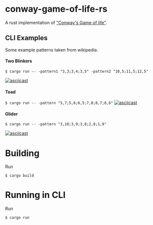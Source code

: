 # conway-game-of-life-rs
A rust implementation of ["Conway's Game of life"](https://en.wikipedia.org/wiki/Conway%27s_Game_of_Life).

## CLI Examples

Some example patterns taken from wikipedia.

#### Two Blinkers
`$ cargo run -- -pattern1 "3,3;3,4;3,5" -pattern2 "10,5;11,5;12,5"`

[![asciicast](https://asciinema.org/a/zd3LGVvKuuyvyXPOA75iRerqf.png)](https://asciinema.org/a/zd3LGVvKuuyvyXPOA75iRerqf)

#### Toad

`$ cargo run -- -pattern "5,7;5,6;6,5;7,8;8,7;8,6"`
[![asciicast](https://asciinema.org/a/b0yW2ICscA5wIrfeZFlQSCqwE.png)](https://asciinema.org/a/b0yW2ICscA5wIrfeZFlQSCqwE)


#### Glider

`$ cargo run -- -pattern "3,10;3,9;3,8;2,8;1,9"`

[![asciicast](https://asciinema.org/a/5DL1cWhrkI9ZhdJj3nSNk3hD4.png)](https://asciinema.org/a/5DL1cWhrkI9ZhdJj3nSNk3hD4)

# Building

Run 

`$ cargo build`

# Running in CLI

Run 

`$ cargo run`
